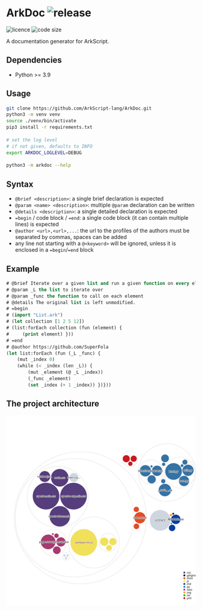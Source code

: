 # ArkDoc ![release](https://img.shields.io/github/v/release/ArkScript-lang/ArkDoc)

![licence](https://img.shields.io/badge/licence-MPL%202.0-2)
![code size](https://img.shields.io/github/languages/code-size/ArkScript-lang/ArkDoc)

A documentation generator for ArkScript.

## Dependencies

* Python >= 3.9

## Usage

```bash
git clone https://github.com/ArkScript-lang/ArkDoc.git
python3 -m venv venv
source ./venv/bin/activate
pip3 install -r requirements.txt

# set the log level
# if not given, defaults to INFO
export ARKDOC_LOGLEVEL=DEBUG

python3 -m arkdoc --help
```

## Syntax

- `@brief <description>`: a single brief declaration is expected
- `@param <name> <description>`: multiple `@param` declaration can be written
- `@details <description>`: a single detailed declaration is expected
- `=begin` / code block / `=end`: a single code block (it can contain multiple lines) is expected
- `@author <url>,<url>,...`: the url to the profiles of the authors must be separated by commas, spaces can be added
- any line not starting with a `@<keyword>` will be ignored, unless it is enclosed in a `=begin`/`=end` block

## Example

```lisp
# @brief Iterate over a given list and run a given function on every element.
# @param _L the list to iterate over
# @param _func the function to call on each element
# @details The original list is left unmodified.
# =begin
# (import "List.ark")
# (let collection [1 2 5 12])
# (list:forEach collection (fun (element) {
#     (print element) }))
# =end
# @author https://github.com/SuperFola
(let list:forEach (fun (_L _func) {
    (mut _index 0)
    (while (< _index (len _L)) {
        (mut _element (@ _L _index))
        (_func _element)
        (set _index (+ 1 _index)) })}))
```

## The project architecture

![architecture of the project as bubbles, representing the folders and their subfolders/files](diagram.svg)
